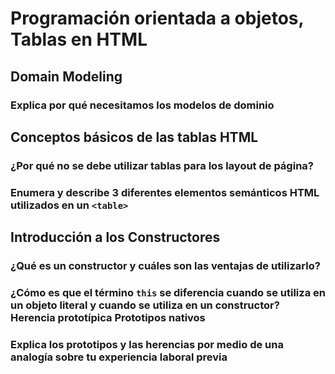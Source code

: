 # Programación orientada a objetos, Tablas en HTML

## Domain Modeling

### Explica por qué necesitamos los modelos de dominio

## Conceptos básicos de las tablas HTML

### ¿Por qué no se debe utilizar tablas para los layout de página?

### Enumera y describe 3 diferentes elementos semánticos HTML utilizados en un `<table>`

## Introducción a los Constructores

### ¿Qué es un constructor y cuáles son las ventajas de utilizarlo?

### ¿Cómo es que el término `this` se diferencia cuando se utiliza en un objeto literal y cuando se utiliza en un constructor? Herencia prototípica Prototipos nativos

### Explica los prototipos y las herencias por medio de una analogía sobre tu experiencia laboral previa
